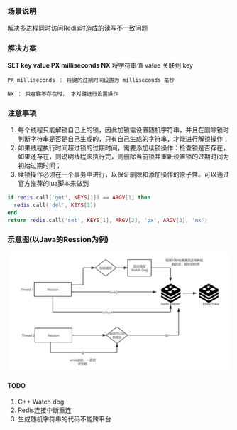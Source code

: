 ### 场景说明 
解决多进程同时访问Redis时造成的读写不一致问题


### 解决方案
**SET key value PX milliseconds NX**
将字符串值 value 关联到 key

`PX milliseconds ： 将键的过期时间设置为 milliseconds 毫秒`

`NX ： 只在键不存在时， 才对键进行设置操作`


### 注意事项
1. 每个线程只能解锁自己上的锁，因此加锁需设置随机字符串，并且在删除锁时判断字符串是否是自己生成的，只有自己生成的字符串，才能进行解锁操作；
2. 如果线程执行时间超过锁的过期时间，需要添加续锁操作：检查锁是否存在，如果还存在，则说明线程未执行完，则删除当前锁并重新设置锁的过期时间为初始过期时间；
3. 续锁操作必须在一个事务中进行，以保证删除和添加操作的原子性。可以通过官方推荐的lua脚本来做到
```lua
if redis.call('get', KEYS[1]) == ARGV[1] then 
  redis.call('del', KEYS[1]) 
end 
return redis.call('set', KEYS[1], ARGV[2], 'px', ARGV[3], 'nx')
```

### 示意图(以Java的Ression为例)
![OVERVIEW](OVERVIEW.png "OVERVIEW")

#### TODO
1. C++ Watch dog
2. Redis连接中断重连
3. 生成随机字符串的代码不能跨平台

